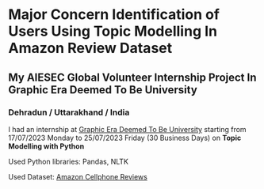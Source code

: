 # Major Concern Identification of Users Using Topic Modelling In Amazon Review Dataset

## My AIESEC Global Volunteer Internship Project In Graphic Era Deemed To Be University

### Dehradun / Uttarakhand / India

I had an internship at [Graphic Era Deemed To Be University](https://geu.ac.in/) starting from 17/07/2023 Monday to 25/07/2023 Friday (30 Business Days) on **Topic Modelling with Python**

Used Python libraries: Pandas, NLTK

Used Dataset: [Amazon Cellphone Reviews](https://www.kaggle.com/datasets/grikomsn/amazon-cell-phones-reviews)


